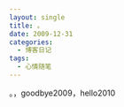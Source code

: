 ```yaml
---
layout: single
title: 。
date: 2009-12-31
categories:
  - 博客日记
tags:
  - 心情随笔
---
```


。，goodbye2009，hello2010
